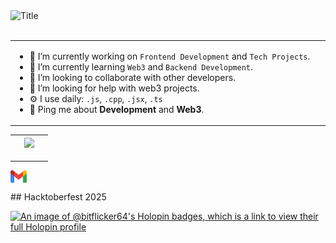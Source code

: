 <div align="left">
  <img src="https://readme-typing-svg.herokuapp.com?font=Architects+Daughter&color=%2338C2FF&size=50&center=true&vCenter=true&height=60&width=600&lines=Heyyy!+I'm+Bitflicker64;Welcome+to+my+profile!" alt="Title"></img>
</div>


<br> 

<table align="center">
<tr border="none">
<td width="50%" align="left">

- 🔭 I’m currently working on `Frontend Development` and `Tech Projects`.
- 🌱 I’m currently learning `Web3` and `Backend Development`.
- 👯 I’m looking to collaborate with other developers.
- 🤔 I’m looking for help with web3 projects.
- ⚙️ I use daily: `.js`, `.cpp`, `.jsx`, `.ts`
- 💬 Ping me about **Development** and **Web3**.

</td>

</tr>
</table>

<table align="center">
<tr border="none">
<td width="50%" align="center">

  <img  align="center"  src="https://github-readme-stats.vercel.app/api?username=bitflicker64&theme=chartreuse-dark&show_icons=true&count_private=true" />
  <br></br>
</td>

</tr>
</table>


  <a href="mailto:himanshuverma15102006@gmail.com" >
    <img align="center" alt="Himanshu | Gmail" width="26px" src="https://raw.githubusercontent.com/ashu-guo/ashu-guo/master/assets/gmail.svg" />
  </a> 
<p>
## Hacktoberfest 2025

[![An image of @bitflicker64's Holopin badges, which is a link to view their full Holopin profile](https://holopin.me/bitflicker64)](https://holopin.io/@bitflicker64)

